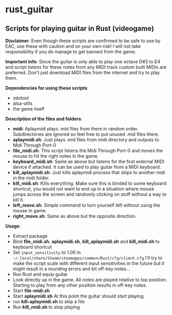 # rust_guitar
## Scripts for playing guitar in Rust (videogame)

**Disclaimer**: Even though these scripts are confirmed to be safe to use by EAC, use these with caution and on your own risk! I will not take responsibility if you do manage to get banned from the game.

**Important info**: Since the guitar is only able to play one octave D#3 to E4 and script listens for these notes from any MIDI track custom built MIDIs are preferred. Don't just download MIDI files from the internet and try to play them.

**Dependencies for using these scripts**:
- xdotool
- alsa-utils
- the game itself

**Description of the files and folders**:
- **midi**: Aplaymidi plays .mid files from there in random order. Subdirectories are ignored so feel free to put unused .mid files there.
- **aplaymidi.sh**: Just plays .mid files from midi directory and outputs to Midi Through Port-0
- **file_midi.sh**: This script listens the Midi Through Port-0 and moves the mouse to hit the right notes in the game.
- **keyboard_midi.sh**: Same as above but listens for the first external MIDI device if attached. It can be used to play guitar from a MIDI keyboard.
- **kill_aplaymidi.sh**: Just kills aplaymidi process that skips to another midi in the midi folder.
- **kill_midi.sh**: Kills everything. Make sure this is binded to some keyboard shortcut, you would not want to end up in a situation where mouse jumps across the screen and randomly clicking on stuff without a way to kill it.
- **left_move.sh**: Simple command to turn yourself left without using the mouse in game.
- **right_move.sh**: Same as above but the opposite direction.

**Usage**:
- Extract package
- Bind **file_midi.sh**, **aplaymidi.sh**, **kill_aplaymidi.sh** and **kill_midi.sh** to keyboard shortcut
- Set `input_sensitivity` to 1.00 in `~/.local/share/Steam/steamapps/common/Rust/cfg/client.cfg` I'll try to make the script scale with different input sensitivities in the future but it might result in a rounding errors and bit off-key notes...
- Run Rust and equip guitar
- Look directly up in the game. All notes are played relative to top position. Starting to play from any other position results in off-key notes.
- Start **file-midi.sh**
- Start **aplaymidi.sh** At this point the guitar should start playing.
 - run **kill-aplaymidi.sh** to skip a file
- Run **kill_midi.sh** to stop playing
